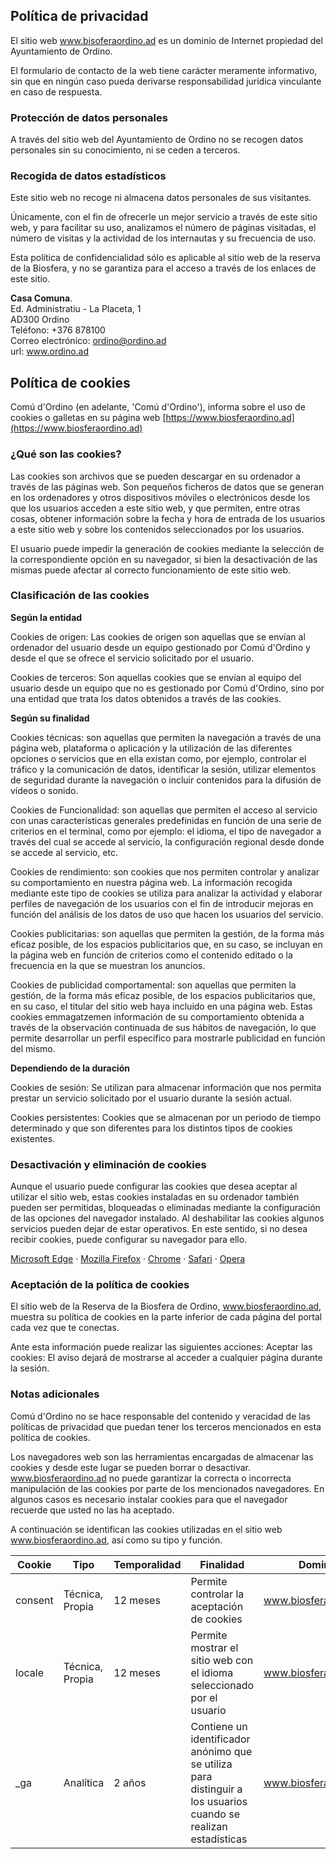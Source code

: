 ## Política de privacidad

El sitio web www.bisoferaordino.ad es un dominio de Internet propiedad del Ayuntamiento de Ordino.

El formulario de contacto de la web tiene carácter meramente informativo, sin que en ningún caso pueda derivarse responsabilidad jurídica vinculante en caso de respuesta.

### Protección de datos personales

A través del sitio web del Ayuntamiento de Ordino no se recogen datos personales sin su conocimiento, ni se ceden a terceros.

### Recogida de datos estadísticos

Este sitio web no recoge ni almacena datos personales de sus visitantes.

Únicamente, con el fin de ofrecerle un mejor servicio a través de este sitio web, y para facilitar su uso, analizamos el número de páginas visitadas, el número de visitas y la actividad de los internautas y su frecuencia de uso.

Esta política de confidencialidad sólo es aplicable al sitio web de la reserva de la Biosfera, y no se garantiza para el acceso a través de los enlaces de este sitio.

**Casa Comuna**.  
Ed. Administratiu - La Placeta, 1  
AD300 Ordino  
Teléfono: +376 878100  
Correo electrónico: ordino@ordino.ad  
url: www.ordino.ad  

## Política de cookies

Comú d'Ordino (en adelante, 'Comú d'Ordino'), informa sobre el uso de cookies o galletas en su página web [https://www.biosferaordino.ad](https://www.biosferaordino.ad)

### ¿Qué son las cookies?

Las cookies son archivos que se pueden descargar en su ordenador a través de las páginas web. Son pequeños ficheros de datos que se generan en los ordenadores y otros dispositivos móviles o electrónicos desde los que los usuarios acceden a este sitio web, y que permiten, entre otras cosas, obtener información sobre la fecha y hora de entrada de los usuarios a este sitio web y sobre los contenidos seleccionados por los usuarios.

El usuario puede impedir la generación de cookies mediante la selección de la correspondiente opción en su navegador, si bien la desactivación de las mismas puede afectar al correcto funcionamiento de este sitio web.

### Clasificación de las cookies

**Según la entidad**

Cookies de origen: Las cookies de origen son aquellas que se envían al ordenador del usuario desde un equipo gestionado por Comú d'Ordino y desde el que se ofrece el servicio solicitado por el usuario.

Cookies de terceros: Son aquellas cookies que se envían al equipo del usuario desde un equipo que no es gestionado por Comú d'Ordino, sino por una entidad que trata los datos obtenidos a través de las cookies.

**Según su finalidad**

Cookies técnicas: son aquellas que permiten la navegación a través de una página web, plataforma o aplicación y la utilización de las diferentes opciones o servicios que en ella existan como, por ejemplo, controlar el tráfico y la comunicación de datos, identificar la sesión, utilizar elementos de seguridad durante la navegación o incluir contenidos para la difusión de vídeos o sonido.

Cookies de Funcionalidad: son aquellas que permiten el acceso al servicio con unas características generales predefinidas en función de una serie de criterios en el terminal, como por ejemplo: el idioma, el tipo de navegador a través del cual se accede al servicio, la configuración regional desde donde se accede al servicio, etc.

Cookies de rendimiento: son cookies que nos permiten controlar y analizar su comportamiento en nuestra página web. La información recogida mediante este tipo de cookies se utiliza para analizar la actividad y elaborar perfiles de navegación de los usuarios con el fin de introducir mejoras en función del análisis de los datos de uso que hacen los usuarios del servicio.

Cookies publicitarias: son aquellas que permiten la gestión, de la forma más eficaz posible, de los espacios publicitarios que, en su caso, se incluyan en la página web en función de criterios como el contenido editado o la frecuencia en la que se muestran los anuncios.

Cookies de publicidad comportamental: son aquellas que permiten la gestión, de la forma más eficaz posible, de los espacios publicitarios que, en su caso, el titular del sitio web haya incluido en una página web. Estas cookies emmagatzemen información de su comportamiento obtenida a través de la observación continuada de sus hábitos de navegación, lo que permite desarrollar un perfil específico para mostrarle publicidad en función del mismo.

**Dependiendo de la duración**

Cookies de sesión: Se utilizan para almacenar información que nos permita prestar un servicio solicitado por el usuario durante la sesión actual.

Cookies persistentes: Cookies que se almacenan por un periodo de tiempo determinado y que son diferentes para los distintos tipos de cookies existentes.

### Desactivación y eliminación de cookies

Aunque el usuario puede configurar las cookies que desea aceptar al utilizar el sitio web, estas cookies instaladas en su ordenador también pueden ser permitidas, bloqueadas o eliminadas mediante la configuración de las opciones del navegador instalado. Al deshabilitar las cookies algunos servicios pueden dejar de estar operativos. En este sentido, si no desea recibir cookies, puede configurar su navegador para ello.

[Microsoft Edge](https://support.microsoft.com/es-es/help/4468242/microsoft-edge-browsing-data-and-privacy-microsoft-privacy) · [Mozilla Firefox](http://support.mozilla.org/es/kb/impedir-que-los-sitios-web-guarden-sus-preferencia) · [Chrome](https://support.google.com/accounts/answer/61416?hl=es) · [Safari](https://support.apple.com/es-es/guide/safari/manage-cookies-and-website-data-sfri11471/mac) · [Opera](https://help.opera.com/en/latest/web-preferences/#cookies)

### Aceptación de la política de cookies

El sitio web de la Reserva de la Biosfera de Ordino, www.biosferaordino.ad, muestra su política de cookies en la parte inferior de cada página del portal cada vez que te conectas.

Ante esta información puede realizar las siguientes acciones:
Aceptar las cookies: El aviso dejará de mostrarse al acceder a cualquier página durante la sesión.

### Notas adicionales

Comú d'Ordino no se hace responsable del contenido y veracidad de las políticas de privacidad que puedan tener los terceros mencionados en esta política de cookies.

Los navegadores web son las herramientas encargadas de almacenar las cookies y desde este lugar se pueden borrar o desactivar. www.biosferaordino.ad no puede garantizar la correcta o incorrecta manipulación de las cookies por parte de los mencionados navegadores. En algunos casos es necesario instalar cookies para que el navegador recuerde que usted no las ha aceptado.

A continuación se identifican las cookies utilizadas en el sitio web www.biosferaordino.ad, así como su tipo y función.

Cookie | Tipo | Temporalidad | Finalidad | Dominio
| --- | --- | --- | --- | --- |
| consent | Técnica, Propia | 12 meses | Permite controlar la aceptación de cookies | www.biosferaordino.ad |
| locale | Técnica, Propia | 12 meses | Permite mostrar el sitio web con el idioma seleccionado por el usuario | www.biosferaordino.ad |
| _ga | Analítica | 2 años | Contiene un identificador anónimo que se utiliza para distinguir a los usuarios cuando se realizan estadísticas | www.biosferaordino.ad |
